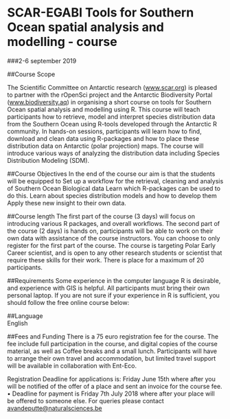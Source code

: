 # SCAR-EGABI Tools for Southern Ocean spatial analysis and modelling - course
###2-6 september 2019

##Course Scope

The Scientific Committee on Antarctic research (www.scar.org) is pleased to partner with the rOpenSci project and the Antarctic Biodiversity Portal (www.biodiversity.aq) in organising a short course on tools for Southern Ocean spatial analysis and modelling using R.
This course will teach participants how to retrieve, model and interpret species distribution data from the Southern Ocean using R-tools developed through the Antarctic R community. In hands-on sessions, participants will learn how to find, download and clean data using R-packages and how to place these distribution data on Antarctic (polar projection) maps. The course will introduce various ways of analyzing the distribution data including  Species Distribution Modeling (SDM). 

##Course Objectives
In the end of the course our aim is that the students will be equipped to
Set up a workflow for the retrieval, cleaning and analysis of Southern Ocean Biological data
Learn which R-packages can be used to do this.
Learn about species distribution models and how to develop them
Apply these new insight to their own data.

##Course length
The first part of the course (3 days)  will focus on introducing various R packages, and overall workflows. The second part of the course (2 days) is hands on, participants will be able to work on their own data with assistance of the course instructors. You can choose to only register for the first part of the course.
The course is targeting Polar Early Career scientist, and is open to any other research students or scientist that require these skills for their work. There is place for a maximum of 20 participants.


##Requirements
Some experience in the computer language R is desirable, and experience with GIS is helpful. All participants must bring their own personal laptop.
If you are not sure if your experience in R is sufficient, you should follow the free online course below:


##Language	
English

##Fees and Funding
There is a 75 euro registration fee for the course.
The fee include full participation in the course, and digital copies of the course material, as well as Coffee breaks and a small lunch.
Participants will have to arrange their own travel and accommodation, but limited travel support will be available in collaboration with Ent-Eco.

Registration
Deadline for applications is: Friday June 15th where after you will be notified of the offer of a place and sent an invoice for the course fee.
• Deadline for payment is Friday 7th July 2018 where after your place will be offered to someone else.
For queries please contact avandeputte@naturalsciences.be
